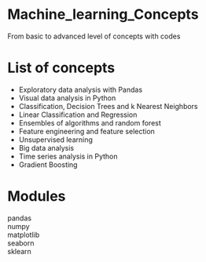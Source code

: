 # Machine_learning_Concepts

From basic to advanced level of concepts with codes

# List of concepts

- Exploratory data analysis with Pandas
- Visual data analysis in Python
- Classification, Decision Trees and k Nearest Neighbors
- Linear Classification and Regression
- Ensembles of algorithms and random forest
- Feature engineering and feature selection
-  Unsupervised learning
- Big data analysis
- Time series analysis in Python
- Gradient Boosting

# Modules

pandas <br>
numpy <br>
matplotlib <br>
seaborn <br>
sklearn <br>
